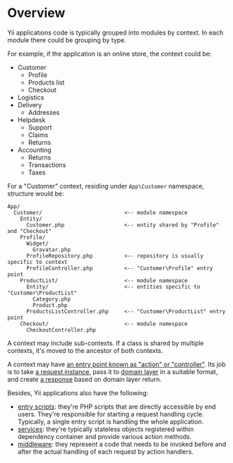 # Overview

Yii applications code is typically grouped into modules by context. In each module there could be grouping by type.

For example, if the application is an online store, the context could be:

- Customer
  - Profile
  - Products list
  - Checkout
- Logistics
- Delivery
  - Addresses
- Helpdesk
  - Support
  - Claims
  - Returns
- Accounting
  - Returns
  - Transactions
  - Taxes

For a "Customer" context, residing under `App\Customer` namespace, structure would be:

```
App/
  Customer/                          <-- module namespace
    Entity/
      Customer.php                   <-- entity shared by "Profile" and "Checkout"
    Profile/
      Widget/
        Gravatar.php
      ProfileRepository.php          <-- repository is usually specific to context
      ProfileController.php          <-- "Customer\Profile" entry point
    ProductList/                     <-- module namespace 
      Entity/                        <-- entities specific to "Customer\ProductList"
        Category.php
        Product.php
      ProductsListController.php     <-- "Customer\ProductList" entry point
    Checkout/                        <-- module namespace
      CheckoutController.php
```

A context may include sub-contexts. If a class is shared by multiple contexts, it's moved to the ancestor of
both contexts.

A context may have [an entry point known as "action" or "controller"](action.md). Its job is to take [a request
instance](../runtime/request.md), pass it to [domain layer](domain.md) in a suitable format, and create
[a response](../runtime/response.md) based on domain layer return. 

Besides, Yii applications also have the following:

* [entry scripts](entry-script.md): they're PHP scripts that are directly accessible by end users.
  They're responsible for starting a request handling cycle. Typically, a single entry script is handling
  the whole application.
* [services](service.md): they're typically stateless objects registered within dependency container and
  provide various action methods.
* [middleware](middleware.md): they represent a code that needs to be invoked before and after the actual
  handling of each request by action handlers.
